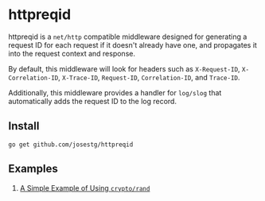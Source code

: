 # httpreqid

httpreqid is a `net/http` compatible middleware designed for generating a request ID for each request if it doesn't already have one, and propagates it into the request context and response. 

By default, this middleware will look for headers such as `X-Request-ID`, `X-Correlation-ID`, `X-Trace-ID`, `Request-ID`, `Correlation-ID`, and `Trace-ID`.

Additionally, this middleware provides a handler for `log/slog` that automatically adds the request ID to the log record.

## Install

```shell
go get github.com/josestg/httpreqid
```

## Examples

1. [A Simple Example of Using `crypto/rand`](examples/randstr)